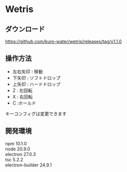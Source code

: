 # Wetris

## ダウンロード

https://github.com/kuro-water/wetris/releases/tag/v1.1.0

## 操作方法

-   左右矢印 : 移動
-   下矢印 : ソフトドロップ
-   上矢印 : ハードドロップ
-   Z : 左回転
-   X : 右回転
-   C :ホールド

キーコンフィグは変更できます

## 開発環境

npm 10.1.0<br>
node 20.9.0<br>
electron 27.0.3<br>
tsc 5.2.2<br>
electron-builder 24.9.1<br>
